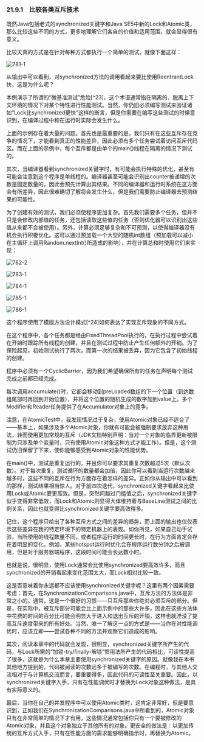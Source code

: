 ### 21.9.1　比较各类互斥技术

既然Java包括老式的synchronized关键字和Java SE5中新的Lock和Atomic类，那么比较这些不同的方式，更多地理解它们各自的价值和适用范围，就会显得很有意义。

比较天真的方式是在针对每种方式都执行一个简单的测试，就像下面这样：

![781-1](../Images/image03781.jpeg)

从输出中可以看到，对synchronized方法的调用看起来要比使用ReentrantLock快，这是为什么呢？

本例演示了所谓的“微基准测试”危险[^23]，这个术语通常指在隔离的、脱离上下文环境的情况下对某个特性进行性能测试。当然，你仍旧必须编写测试来验证诸如“Lock比synchronized更快”这样的断言，但是你需要在编写这些测试的时候意识到，在编译过程中和在运行时实际会发生什么。

上面的示例存在着大量的问题。首先也是最重要的是，我们只有在这些互斥存在竞争的情况下，才能看到真正的性能差异，因此必须有多个任务尝试着访问互斥代码区。而在上面的示例中，每个互斥都是由单个的main()线程在隔离的情况下测试的。

其次，当编译器看到synchronized关键字时，有可能会执行特殊的优化，甚至有可能会注意到这个程序是单线程的。编译器甚至可能会识别出counter被递增的次数是固定数量的，因此会预先计算出其结果。不同的编译器和运行时系统在这方面会有所差异，因此很难确切了解将会发生什么，但是我们需要防止编译器去预测结果的可能性。

为了创建有效的测试，我们必须使程序更加复杂。首先我们需要多个任务，但并不只是会修改内部值的任务，还包括读取这些值的任务（否则优化器可以识别出这些值从来都不会被使用）。另外，计算必须足够复杂和不可预测，以使得编译器没有机会执行积极优化。这可以通过预加载一个大型的随机int数组（预加载可以减小在主循环上调用Random.nextInt()所造成的影响），并在计算总和时使用它们来实现：

![782-2](../Images/image03782.jpeg)

![783-1](../Images/image03783.jpeg)

![784-1](../Images/image03784.jpeg)

![785-1](../Images/image03785.jpeg)

![786-1](../Images/image03786.jpeg)

这个程序使用了模版方法设计模式[^24]如何表达了实现互斥现象的不同方式。

在这个程序中，各个任务都是经由FixedThreadPool执行的，在执行过程中尝试着在开始时跟踪所有线程的创建，并且在测试过程中防止产生任何额外的开销。为了保险起见，初始测试执行了两次，而第一次的结果被丢弃，因为它包含了初始线程的创建。

程序中必须有一个CyclicBarrier，因为我们希望确保所有的任务在声明每个测试完成之前都已经完成。

每次调用accumulate()时，它都会移动到preLoaded数组的下一个位置（到达数组尾部时再回到开始位置），并将这个位置的随机生成的数字加到value上。多个Modifier和Reader任务提供了在Accumulator对象上的竞争。

注意，在AtomicTest中，我发现情况过于复杂，使用Atomic对象已经不适合了——基本上，如果涉及多个Atomic对象，你就有可能会被强制要求放弃这种用法，转而使用更加常规的互斥（JDK文档特别声明：当对一个对象的临界更新被限制为只涉及单个变量时，只有使用Atomic对象这种方式才能工作）。但是，这个测试仍旧保留了下来，使你能够感受到Atomic对象的性能优势。

在main()中，测试是重复运行的，并且你可以要求其重复次数超过5次（默认次数）。对于每次重复，测试循环的数量都会加倍，因此你可以看到当运行次数越来越多时，这些不同的互斥在行为方面存在着怎样的差异。正如你从输出中可以看到的那样，测试结果相当惊人。对于前四次迭代，synchronized关键字看起来比使用Lock或Atomic要更高效。但是，突然间越过门槛值之后，synchronized关键字似乎变得非常低效，而Lock和Atomic则显得大体维持着与BaseLine测试之间的比例关系，因此也就变得比synchronized关键字要高效得多。

记住，这个程序只给出了各种互斥方式之间的差异的趋势，而上面的输出也仅仅表示这些差异在我的特定环境下的特定机器上的表现。如你所见，如果自己动手试验，当所使用的线程数量不同，或者程序运行的时间更长时，在行为方面肯定会存在着明显的变化。例如，某些hotspot运行时优化会在程序运行数分钟之后被调用，但是对于服务器端程序，这段时间可能会长达数小时。

也就是说，很明显，使用Lock通常会比使用synchronized要高效许多，而且synchronized的开销看起来变化范围太大，而Lock相对比较一致。

这是否意味着你永远都不应该使用synchronized关键字呢？这里有两个因素需要考虑：首先，在SynchronizationComparisons.java中，互斥方法的方法体是非常之小的。通常，这是一个很好的习惯——只互斥那些你绝对必须互斥的部分。但是，在实际中，被互斥部分可能会比上面示例中的那些大许多，因此在这些方法体中花费的时间的百分比可能会明显大于进入和退出互斥的开销，这样也就湮没了提高互斥速度带来的所有好处。当然，唯一了解这一点的方式是——当你在对性能调优时，应该立即——尝试各种不同的方法并观察它们造成的影响。

其次，阅读本章中的代码就会发现，很明显，synchronized关键字所产生的代码，与Lock所需的“加锁-try/finally-解锁”惯用法所产生的代码相比，可读性提高了很多，这就是为什么本章主要使用synchronized关键字的原因。就像我在本书其他地方提到的，代码被阅读的次数远多于被编写的次数。在编程时，与其他人交流相对于与计算机交流而言，要重要得多，因此代码的可读性至关重要。因此，以synchronized关键字入手，只有在性能调优时才替换为Lock对象这种做法，是具有实际意义的。

最后，当你在自己的并发程序中可以使用Atomic类时，这肯定非常好，但是要意识到，正如我们在SynchronizationComparisons.java中所看到的，Atomic对象只有在非常简单的情况下才有用，这些情况通常包括你只有一个要被修改的Atomic对象，并且这个对象独立于其他所有的对象。更安全的做法是：以更加传统的互斥方式入手，只有在性能方面的需求能够明确指示时，再替换为Atomic。